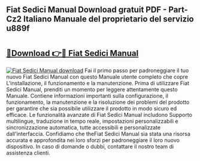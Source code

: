 ## Fiat Sedici Manual Download gratuit PDF - Part-Cz2 Italiano Manuale del proprietario del servizio u889f

# <h2><a href="http://dfebtrf.blite.top/?on=Fiat+Sedici+Manual">🔗Download 👉🔴 Fiat Sedici Manual</a></h2>

[![Fiat Sedici Manual download](https://i.imgur.com/lujVjoI.png)](http://dfebtrf.blite.top/?on=Fiat+Sedici+Manual)
Fai il primo passo per padroneggiare il tuo nuovo Fiat Sedici Manual con questo Manuale utente completo che copre L'installazione, il funzionamento e la manutenzione. Prima di utilizzare Fiat Sedici Manual, prenditi un momento per leggere attentamente questo Manuale. Contiene informazioni importanti sulla configurazione, il funzionamento, la manutenzione e la risoluzione dei problemi del prodotto per garantire che sia possibile utilizzare il prodotto in modo sicuro ed efficace. Le funzionalità avanzate di Fiat Sedici Manual includono Supporto multilingue, traduzione in tempo reale, impostazioni personalizzabili e sincronizzazione automatica, tutte accessibili e personalizzate dall'interfaccia. Confidiamo che theFiat Sedici Manual sia stata una risorsa accurata e approfondita nei loro sforzi per padroneggiare il loro nuovo dispositivo. In caso di domande o dubbi, contattare il nostro team di assistenza clienti.
